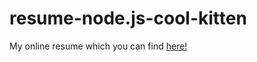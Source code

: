 resume-node.js-cool-kitten
==========================

My online resume which you can find [here!](http://maxime-cony.com/)
